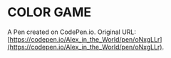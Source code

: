 # COLOR GAME

A Pen created on CodePen.io. Original URL: [https://codepen.io/Alex_in_the_World/pen/oNxgLLr](https://codepen.io/Alex_in_the_World/pen/oNxgLLr).


